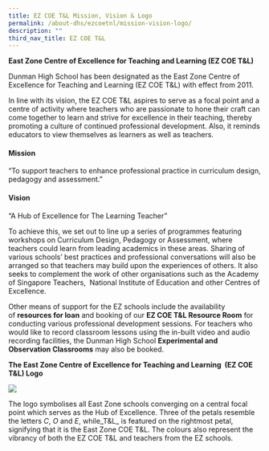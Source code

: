 ```yaml
---
title: EZ COE T&L Mission, Vision & Logo
permalink: /about-dhs/ezcoetnl/mission-vision-logo/
description: ""
third_nav_title: EZ COE T&L
---
```

**East Zone Centre of Excellence for Teaching and Learning (EZ COE T&L)**

Dunman High School has been designated as the East Zone Centre of Excellence for Teaching and Learning (EZ COE T&L) with effect from 2011.

In line with its vision, the EZ COE T&L aspires to serve as a focal point and a centre of activity where teachers who are passionate to hone their craft can come together to learn and strive for excellence in their teaching, thereby promoting a culture of continued professional development. Also, it reminds educators to view themselves as learners as well as teachers.

#### Mission 

“To support teachers to enhance professional practice in curriculum design, pedagogy and assessment.”

#### Vision 

“A Hub of Excellence for The Learning Teacher”

To achieve this, we set out to line up a series of programmes featuring workshops on Curriculum Design, Pedagogy or Assessment, where teachers could learn from leading academics in these areas. Sharing of various schools’ best practices and professional conversations will also be arranged so that teachers may build upon the experiences of others. It also seeks to complement the work of other organisations such as the Academy of Singapore Teachers,  National Institute of Education and other Centres of Excellence.

Other means of support for the EZ schools include the availability of **resources for loan** and booking of our **EZ COE T&L Resource Room** for conducting various professional development sessions. For teachers who would like to record classroom lessons using the in-built video and audio recording facilities, the Dunman High School **Experimental and Observation Classrooms** may also be booked.

**The East Zone Centre of Excellence for Teaching and Learning  (EZ COE T&L) Logo**

![](/images/ezcoetnllogo.jpg)

The logo symbolises all East Zone schools converging on a central focal point which serves as the Hub of Excellence. Three of the petals resemble the letters _C_, _O_ and _E_, while_T&L_ is featured on the rightmost petal, signifying that it is the East Zone COE T&L. The colours also represent the vibrancy of both the EZ COE T&L and teachers from the EZ schools.
